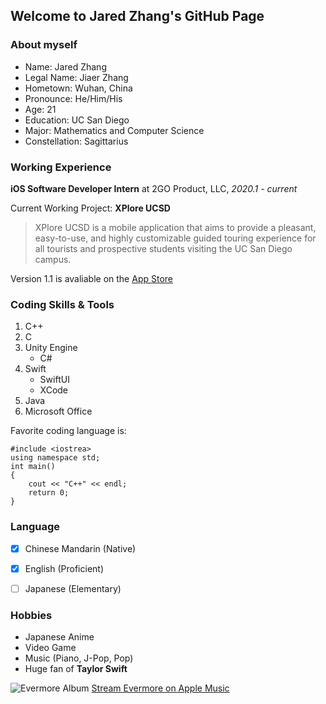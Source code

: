 ## Welcome to Jared Zhang's GitHub Page

### About myself
- Name: Jared Zhang
- Legal Name: Jiaer Zhang
- Hometown: Wuhan, China
- Pronounce: He/Him/His
- Age: 21
- Education: UC San Diego
- Major: Mathematics and Computer Science
- Constellation: Sagittarius

### Working Experience

**iOS Software Developer Intern** at 2GO Product, LLC, *2020.1 - current*

Current Working Project: **XPlore UCSD**

> XPlore UCSD is a mobile application that aims to provide a pleasant, easy-to-use, and highly customizable guided touring experience for all tourists and prospective students visiting the UC San Diego campus.

Version 1.1 is avaliable on the [App Store](https://apps.apple.com/us/app/xplore-ucsd/id1534251313)

### Coding Skills & Tools

1. C++
2. C
3. Unity Engine
	- C#
4. Swift
	- SwiftUI
	- XCode
5. Java
6. Microsoft Office

Favorite coding language is:
```
#include <iostrea>
using namespace std;
int main()
{
	cout << "C++" << endl;
	return 0;
}
```

### Language

-[x] Chinese Mandarin (Native)
-[x] English (Proficient)
-[ ] Japanese (Elementary)


### Hobbies

- Japanese Anime
- Video Game
- Music (Piano, J-Pop, Pop)
- Huge fan of **Taylor Swift**

![Evermore Album](https://cache.umusic.com/_sites/_halo/taylorswift/x6/images/evermore-desktop-v2.jpg)
[Stream Evermore on Apple Music](https://music.apple.com/us/album/1544268281?uo=4&app=music&at=1001lIFR&lId=22665435&cId=WE&sr=2&src=Linkfire&itscg=30440&itsct=catchall_p2&ct=LFV_5fba7da575b41d2a75757bb329b7ca0e&ls=1)
